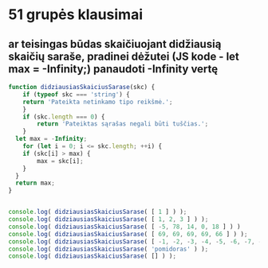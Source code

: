 # 51 grupės klausimai

## ar teisingas būdas skaičiuojant didžiausią skaičių saraše, pradinei dėžutei (JS kode - let max = -Infinity;) panaudoti -Infinity vertę
```js 
function didziausiasSkaiciusSarase(skc) {
    if (typeof skc === 'string') {
    return 'Pateikta netinkamo tipo reikšmė.';
    }
    if (skc.length === 0) {
        return 'Pateiktas sąrašas negali būti tuščias.';
    }
  let max = -Infinity;
    for (let i = 0; i <= skc.length; ++i) {
    if (skc[i] > max) {
        max = skc[i];
    }
  }
  return max;
}


console.log( didziausiasSkaiciusSarase( [ 1 ] ) );
console.log( didziausiasSkaiciusSarase( [ 1, 2, 3 ] ) );
console.log( didziausiasSkaiciusSarase( [ -5, 78, 14, 0, 18 ] ) )
console.log( didziausiasSkaiciusSarase( [ 69, 69, 69, 69, 66 ] ) );
console.log( didziausiasSkaiciusSarase( [ -1, -2, -3, -4, -5, -6, -7, -8 ] ) );
console.log( didziausiasSkaiciusSarase( 'pomidoras' ) );
console.log( didziausiasSkaiciusSarase( [] ) );
```
